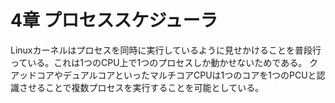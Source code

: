 # 4章 プロセススケジューラ

Linuxカーネルはプロセスを同時に実行しているように見せかけることを普段行っている。これは1つのCPU上で1つのプロセスしか動かせないためである。
クアッドコアやデュアルコアといったマルチコアCPUは1つのコアを1つのPCUと認識させることで複数プロセスを実行することを可能としている。



